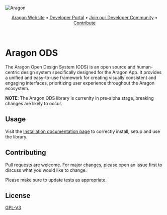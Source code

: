 ![Aragon](https://res.cloudinary.com/duvrxe0m9/image/upload/v1686656588/aragon-sdk_tjosse.png)

<p align="center">
  <a href="https://aragon.org/">Aragon Website</a>
  •
  <a href="https://devs.aragon.org/">Developer Portal</a>
  •
  <a href="http://eepurl.com/icA7oj">Join our Developer Community</a>
  •
  <a href="https://aragonproject.typeform.com/dx-contribution">Contribute</a>
</p>

<br/>

# Aragon ODS

The Aragon Open Design System (ODS) is an open source and human-centric design system specifically designed for the Aragon App.
It provides a unified and easy-to-use framework for creating visually consistent and engaging interfaces, prioritizing user experience throughout the Aragon ecosystem.

**NOTE**: The Aragon ODS library is currenlty in pre-alpha stage, breaking changes are likely to occur.

## Usage

Visit the [Installation documentation page](https://aragon.github.io/ods/?path=/docs/docs-installation) to correctly install, setup and use the library.

## Contributing

Pull requests are welcome. For major changes, please open an issue first
to discuss what you would like to change.

Please make sure to update tests as appropriate.

## License

[GPL-V3](./LICENSE)
